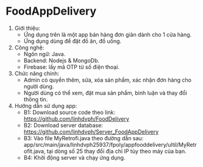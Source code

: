 # FoodAppDelivery<br>
1. Giới thiệu:
   - Ứng dụng trên là một app bán hàng đơn giản dành cho 1 cửa hàng.
   - Ứng dụng dùng để đặt đồ ăn, đồ uống.
2. Công nghệ:
   - Ngôn ngữ: Java.
   - Backend: Nodejs & MongoDb.
   - Firebase: lấy mã OTP từ số điện thoại.
3. Chức năng chính:
   - Admin có quyền thêm, sửa, xóa sản phẩm, xác nhận đơn hàng cho người dùng.
   - Người dùng có thể xem, đặt mua sản phẩm, bình luận và thay đổi thông tin.
4. Hướng dẫn sử dụng app:
   - B1: Download source code theo link: https://github.com/linhdvph/FoodDelivery
   - B2: Download server database: https://github.com/linhdvph/Server_FoodAppDelivery
   - B3: Vào file MyRetrofi.java theo đường dẫn sau: app/src/main/java/linhdvph25937/fpoly/appfooddelivery/ultil/MyRetrofit.java, tại dòng số 25 thay đổi địa chỉ IP tùy theo máy của bạn.
   - B4: Khởi động server và chạy ứng dụng.
